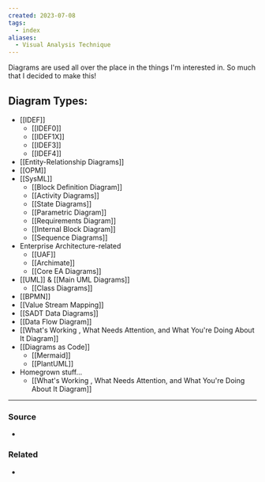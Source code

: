 ```yaml
---
created: 2023-07-08
tags:
  - index
aliases:
  - Visual Analysis Technique
---
```

Diagrams are used all over the place in the things I'm interested in. So much that I decided to make this!

## Diagram Types:
- [[IDEF]]
	- [[IDEF0]]
	- [[IDEF1X]]
	- [[IDEF3]]
	- [[IDEF4]]
- [[Entity-Relationship Diagrams]]
- [[OPM]]
- [[SysML]]
	- [[Block Definition Diagram]]
	- [[Activity Diagrams]]
	- [[State Diagrams]]
	- [[Parametric Diagram]]
	- [[Requirements Diagram]]
	- [[Internal Block Diagram]]
	- [[Sequence Diagrams]]
- Enterprise Architecture-related
	- [[UAF]]
	- [[Archimate]]
	- [[Core EA Diagrams]]
- [[UML]] & [[Main UML Diagrams]]
	- [[Class Diagrams]]
- [[BPMN]]
- [[Value Stream Mapping]]
- [[SADT Data Diagrams]]
- [[Data Flow Diagram]]
- [[What's Working , What Needs Attention, and What You're Doing About It Diagram]]
- [[Diagrams as Code]]
	- [[Mermaid]]
	- [[PlantUML]]
- Homegrown stuff...
	- [[What's Working , What Needs Attention, and What You're Doing About It Diagram]]

---
### Source
- 

### Related
- 